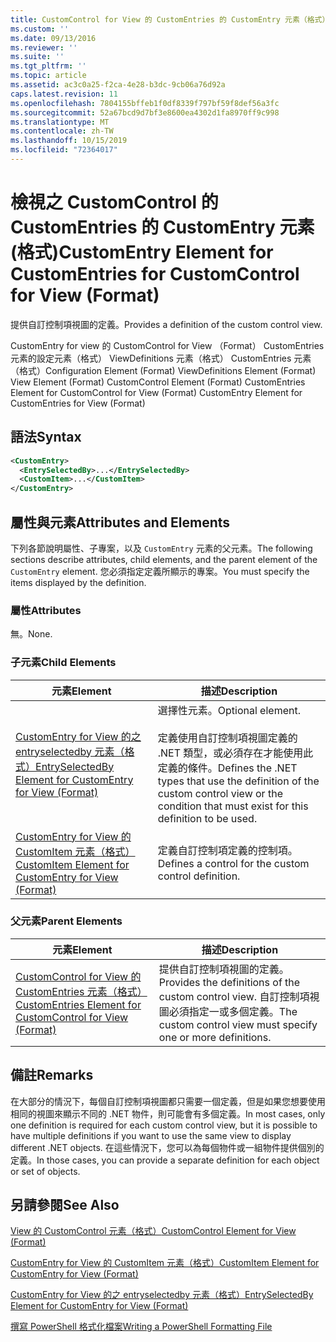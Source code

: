 ```yaml
---
title: CustomControl for View 的 CustomEntries 的 CustomEntry 元素（格式） |Microsoft Docs
ms.custom: ''
ms.date: 09/13/2016
ms.reviewer: ''
ms.suite: ''
ms.tgt_pltfrm: ''
ms.topic: article
ms.assetid: ac3c0a25-f2ca-4e28-b3dc-9cb06a76d92a
caps.latest.revision: 11
ms.openlocfilehash: 7804155bffeb1f0df8339f797bf59f8def56a3fc
ms.sourcegitcommit: 52a67bcd9d7bf3e8600ea4302d1fa8970ff9c998
ms.translationtype: MT
ms.contentlocale: zh-TW
ms.lasthandoff: 10/15/2019
ms.locfileid: "72364017"
---
```

# <a name="customentry-element-for-customentries-for-customcontrol-for-view-format"></a><span data-ttu-id="88367-102">檢視之 CustomControl 的 CustomEntries 的 CustomEntry 元素 (格式)</span><span class="sxs-lookup"><span data-stu-id="88367-102">CustomEntry Element for CustomEntries for CustomControl for View (Format)</span></span>

<span data-ttu-id="88367-103">提供自訂控制項視圖的定義。</span><span class="sxs-lookup"><span data-stu-id="88367-103">Provides a definition of the custom control view.</span></span>

<span data-ttu-id="88367-104">CustomEntry for view 的 CustomControl for View （Format） CustomEntries 元素的設定元素（格式） ViewDefinitions 元素（格式） CustomEntries 元素（格式）</span><span class="sxs-lookup"><span data-stu-id="88367-104">Configuration Element (Format) ViewDefinitions Element (Format) View Element (Format) CustomControl Element (Format) CustomEntries Element for CustomControl for View (Format) CustomEntry Element for CustomEntries for View (Format)</span></span>

## <a name="syntax"></a><span data-ttu-id="88367-105">語法</span><span class="sxs-lookup"><span data-stu-id="88367-105">Syntax</span></span>

```xml
<CustomEntry>
  <EntrySelectedBy>...</EntrySelectedBy>
  <CustomItem>...</CustomItem>
</CustomEntry>
```

## <a name="attributes-and-elements"></a><span data-ttu-id="88367-106">屬性與元素</span><span class="sxs-lookup"><span data-stu-id="88367-106">Attributes and Elements</span></span>

<span data-ttu-id="88367-107">下列各節說明屬性、子專案，以及 `CustomEntry` 元素的父元素。</span><span class="sxs-lookup"><span data-stu-id="88367-107">The following sections describe attributes, child elements, and the parent element of the `CustomEntry` element.</span></span> <span data-ttu-id="88367-108">您必須指定定義所顯示的專案。</span><span class="sxs-lookup"><span data-stu-id="88367-108">You must specify the items displayed by the definition.</span></span>

### <a name="attributes"></a><span data-ttu-id="88367-109">屬性</span><span class="sxs-lookup"><span data-stu-id="88367-109">Attributes</span></span>

<span data-ttu-id="88367-110">無。</span><span class="sxs-lookup"><span data-stu-id="88367-110">None.</span></span>

### <a name="child-elements"></a><span data-ttu-id="88367-111">子元素</span><span class="sxs-lookup"><span data-stu-id="88367-111">Child Elements</span></span>

|<span data-ttu-id="88367-112">元素</span><span class="sxs-lookup"><span data-stu-id="88367-112">Element</span></span>|<span data-ttu-id="88367-113">描述</span><span class="sxs-lookup"><span data-stu-id="88367-113">Description</span></span>|
|-------------|-----------------|
|[<span data-ttu-id="88367-114">CustomEntry for View 的之 entryselectedby 元素（格式）</span><span class="sxs-lookup"><span data-stu-id="88367-114">EntrySelectedBy Element for CustomEntry for View (Format)</span></span>](./entryselectedby-element-for-customentry-for-customcontrol-for-view-format.md)|<span data-ttu-id="88367-115">選擇性元素。</span><span class="sxs-lookup"><span data-stu-id="88367-115">Optional element.</span></span><br /><br /> <span data-ttu-id="88367-116">定義使用自訂控制項視圖定義的 .NET 類型，或必須存在才能使用此定義的條件。</span><span class="sxs-lookup"><span data-stu-id="88367-116">Defines the .NET types that use the definition of the custom control view or the condition that must exist for this definition to be used.</span></span>|
|[<span data-ttu-id="88367-117">CustomEntry for View 的 CustomItem 元素（格式）</span><span class="sxs-lookup"><span data-stu-id="88367-117">CustomItem Element for CustomEntry for View (Format)</span></span>](./customitem-element-for-customentry-for-customcontrol-for-view-format.md)|<span data-ttu-id="88367-118">定義自訂控制項定義的控制項。</span><span class="sxs-lookup"><span data-stu-id="88367-118">Defines a control for the custom control definition.</span></span>|

### <a name="parent-elements"></a><span data-ttu-id="88367-119">父元素</span><span class="sxs-lookup"><span data-stu-id="88367-119">Parent Elements</span></span>

|<span data-ttu-id="88367-120">元素</span><span class="sxs-lookup"><span data-stu-id="88367-120">Element</span></span>|<span data-ttu-id="88367-121">描述</span><span class="sxs-lookup"><span data-stu-id="88367-121">Description</span></span>|
|-------------|-----------------|
|[<span data-ttu-id="88367-122">CustomControl for View 的 CustomEntries 元素（格式）</span><span class="sxs-lookup"><span data-stu-id="88367-122">CustomEntries Element for CustomControl for View (Format)</span></span>](./customentries-element-for-customcontrol-for-view-format.md)|<span data-ttu-id="88367-123">提供自訂控制項視圖的定義。</span><span class="sxs-lookup"><span data-stu-id="88367-123">Provides the definitions of the custom control view.</span></span> <span data-ttu-id="88367-124">自訂控制項視圖必須指定一或多個定義。</span><span class="sxs-lookup"><span data-stu-id="88367-124">The custom control view must specify one or more definitions.</span></span>|

## <a name="remarks"></a><span data-ttu-id="88367-125">備註</span><span class="sxs-lookup"><span data-stu-id="88367-125">Remarks</span></span>

<span data-ttu-id="88367-126">在大部分的情況下，每個自訂控制項視圖都只需要一個定義，但是如果您想要使用相同的視圖來顯示不同的 .NET 物件，則可能會有多個定義。</span><span class="sxs-lookup"><span data-stu-id="88367-126">In most cases, only one definition is required for each custom control view, but it is possible to have multiple definitions if you want to use the same view to display different .NET objects.</span></span> <span data-ttu-id="88367-127">在這些情況下，您可以為每個物件或一組物件提供個別的定義。</span><span class="sxs-lookup"><span data-stu-id="88367-127">In those cases, you can provide a separate definition for each object or set of objects.</span></span>

## <a name="see-also"></a><span data-ttu-id="88367-128">另請參閱</span><span class="sxs-lookup"><span data-stu-id="88367-128">See Also</span></span>

[<span data-ttu-id="88367-129">View 的 CustomControl 元素（格式）</span><span class="sxs-lookup"><span data-stu-id="88367-129">CustomControl Element for View (Format)</span></span>](./customcontrol-element-for-view-format.md)

[<span data-ttu-id="88367-130">CustomEntry for View 的 CustomItem 元素（格式）</span><span class="sxs-lookup"><span data-stu-id="88367-130">CustomItem Element for CustomEntry for View (Format)</span></span>](./customitem-element-for-customentry-for-customcontrol-for-view-format.md)

[<span data-ttu-id="88367-131">CustomEntry for View 的之 entryselectedby 元素（格式）</span><span class="sxs-lookup"><span data-stu-id="88367-131">EntrySelectedBy Element for CustomEntry for View (Format)</span></span>](./entryselectedby-element-for-customentry-for-customcontrol-for-view-format.md)

[<span data-ttu-id="88367-132">撰寫 PowerShell 格式化檔案</span><span class="sxs-lookup"><span data-stu-id="88367-132">Writing a PowerShell Formatting File</span></span>](./writing-a-powershell-formatting-file.md)
